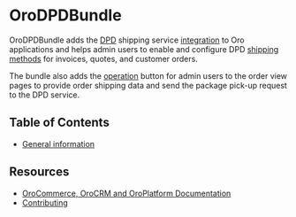 # OroDPDBundle

OroDPDBundle adds the [DPD](https://www.dpd.com/) shipping service [integration](https://github.com/oroinc/platform/tree/master/src/Oro/Bundle/IntegrationBundle) to Oro applications and helps admin users to enable and configure DPD [shipping methods](https://github.com/oroinc/orocommerce/tree/master/src/Oro/Bundle/ShippingBundle) for invoices, quotes, and customer orders.

The bundle also adds the [operation](https://github.com/oroinc/platform/tree/master/src/Oro/Bundle/ActionBundle) button for admin users to the order view pages to provide order shipping data and send the package pick-up request to the DPD service.

## Table of Contents

 - [General information](./Resources/doc/general-information.md)

Resources
---------

  * [OroCommerce, OroCRM and OroPlatform Documentation](https://doc.oroinc.com)
  * [Contributing](https://doc.oroinc.com/community/contribute/)
